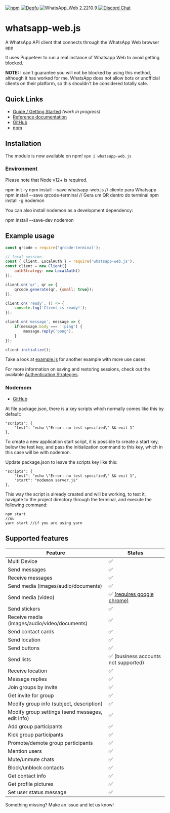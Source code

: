 [![npm](https://img.shields.io/npm/v/whatsapp-web.js.svg)](https://www.npmjs.com/package/whatsapp-web.js) [![Depfu](https://badges.depfu.com/badges/4a65a0de96ece65fdf39e294e0c8dcba/overview.svg)](https://depfu.com/github/pedroslopez/whatsapp-web.js?project_id=9765) ![WhatsApp_Web 2.2210.9](https://img.shields.io/badge/WhatsApp_Web-2.2210.9-brightgreen.svg) [![Discord Chat](https://img.shields.io/discord/698610475432411196.svg?logo=discord)](https://discord.gg/H7DqQs4)  

# whatsapp-web.js
A WhatsApp API client that connects through the WhatsApp Web browser app

It uses Puppeteer to run a real instance of Whatsapp Web to avoid getting blocked.

**NOTE:** I can't guarantee you will not be blocked by using this method, although it has worked for me. WhatsApp does not allow bots or unofficial clients on their platform, so this shouldn't be considered totally safe.

## Quick Links

* [Guide / Getting Started](https://wwebjs.dev/guide) _(work in progress)_
* [Reference documentation](https://docs.wwebjs.dev/)
* [GitHub](https://github.com/pedroslopez/whatsapp-web.js)
* [npm](https://npmjs.org/package/whatsapp-web.js)

## Installation

The module is now available on npm! `npm i whatsapp-web.js`

### Environment
Please note that Node v12+ is required.

npm init -y
npm install --save whatsapp-web.js // cliente para Whatsapp
npm install --save qrcode-terminal // Gera um QR dentro do terminal
npm install -g nodemon

You can also install nodemon as a development dependency:

npm install --save-dev nodemon

## Example usage

```js
const qrcode = require('qrcode-terminal');

// local session
const { Client, LocalAuth } = require('whatsapp-web.js');
const client = new Client({
    authStrategy: new LocalAuth()
});

client.on('qr', qr => {
    qrcode.generate(qr, {small: true});
});

client.on('ready', () => {
    console.log('Client is ready!');
});

client.on('message', message => {
	if(message.body === '!ping') {
		message.reply('pong');
	}
});

client.initialize();
```

Take a look at [example.js](https://github.com/pedroslopez/whatsapp-web.js/blob/master/example.js) for another example with more use cases.

For more information on saving and restoring sessions, check out the available [Authentication Strategies](https://wwebjs.dev/guide/authentication.html).

### Nodemom

* [GitHub](https://github.com/remy/nodemon)

At file package.json, there is a key scripts which normally comes like this by default:

```
"scripts": {
    "test": "echo \"Error: no test specified\" && exit 1"
},
```

To create a new application start script, it is possible to create a start key, below the test key, and pass the initialization command to this key, which in this case will be with nodemon.

Update package.json to leave the scripts key like this:

```
"scripts": {
    "test": "echo \"Error: no test specified\" && exit 1",
    "start": "nodemon server.js"
},
```

This way the script is already created and will be working, to test it, navigate to the project directory through the terminal, and execute the following command:

```
npm start
//ou
yarn start //if you are using yarn
```

## Supported features

| Feature  | Status |
| ------------- | ------------- |
| Multi Device  | ✅  |
| Send messages  | ✅  |
| Receive messages  | ✅  |
| Send media (images/audio/documents)  | ✅  |
| Send media (video)  | ✅ [(requires google chrome)](https://wwebjs.dev/guide/handling-attachments.html#caveat-for-sending-videos-and-gifs)  |
| Send stickers | ✅ |
| Receive media (images/audio/video/documents)  | ✅  |
| Send contact cards | ✅ |
| Send location | ✅ |
| Send buttons | ✅ |
| Send lists | ✅ (business accounts not supported) |
| Receive location | ✅ | 
| Message replies | ✅ |
| Join groups by invite  | ✅ |
| Get invite for group  | ✅ |
| Modify group info (subject, description)  | ✅  |
| Modify group settings (send messages, edit info)  | ✅  |
| Add group participants  | ✅  |
| Kick group participants  | ✅  |
| Promote/demote group participants | ✅ |
| Mention users | ✅ |
| Mute/unmute chats | ✅ |
| Block/unblock contacts | ✅ |
| Get contact info | ✅ |
| Get profile pictures | ✅ |
| Set user status message | ✅ |

Something missing? Make an issue and let us know!